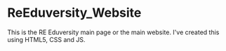# ReEduversity_Website
This is the RE Eduversity main page or the main website. I've created this using HTML5, CSS and JS.
